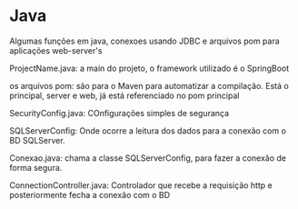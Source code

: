 # Java
Algumas funções em java, conexoes usando JDBC e arquivos pom para aplicações web-server's

ProjectName.java: a main do projeto, o framework utilizado é o SpringBoot

os arquivos pom: são para o Maven para automatizar a compilação. Está o principal, server e web, 
já está referenciado no pom principal

SecurityConfig.java: COnfigurações simples de segurança

SQLServerConfig: Onde ocorre a leitura dos dados para a conexão com o BD SQLServer.

Conexao.java: chama a classe SQLServerConfig, para fazer a conexão de forma segura.

ConnectionController.java: Controlador que recebe a requisição http e posteriormente fecha a conexão com o BD
